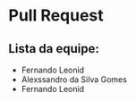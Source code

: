 # Pull Request

## Lista da equipe:
* Fernando Leonid
* Alexssandro da Silva Gomes
* Fernando Leonid
